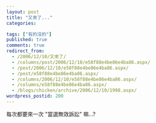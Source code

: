 ```yaml
---
layout: post
title: "又來了..."
categories:

tags: ["有的沒的"]
published: true
comments: true
redirect_from:
  - /2006/12/10/又來了/
  - /columns/post/2006/12/10/e58f88e4be86e4ba86.aspx/
  - /post/2006/12/10/e58f88e4be86e4ba86.aspx/
  - /post/e58f88e4be86e4ba86.aspx/
  - /columns/2006/12/10/e58f88e4be86e4ba86.aspx/
  - /columns/e58f88e4be86e4ba86.aspx/
  - /blogs/chicken/archive/2006/12/10/1998.aspx/
wordpress_postid: 200
---
```


每次都要來一次 "當選無效訴訟" 嘛...?
